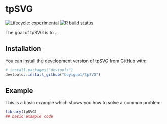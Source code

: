 
# tpSVG

<!-- badges: start -->
[![Lifecycle: experimental](https://img.shields.io/badge/lifecycle-experimental-orange.svg)](https://lifecycle.r-lib.org/articles/stages.html#experimental)
[![R build status](https://github.com/boyiguo1/tpSVG/workflows/R-CMD-check-bioc/badge.svg)](https://github.com/boyiguo1/tpSVG/actions)
<!-- badges: end -->

The goal of tpSVG is to ...

## Installation

You can install the development version of tpSVG from [GitHub](https://github.com/) with:

``` r
# install.packages("devtools")
devtools::install_github("boyiguo1/tpSVG")
```

## Example

This is a basic example which shows you how to solve a common problem:

``` r
library(tpSVG)
## basic example code
```

